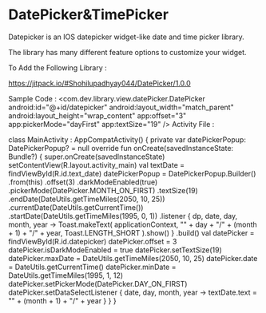 # DatePicker&TimePicker
Datepicker is an IOS datepicker widget-like date and time picker library.

The library has many different feature options to customize your widget.

To Add the Following Library : 

https://jitpack.io/#Shohilupadhyay044/DatePicker/1.0.0

Sample Code : 
           <com.dev.library.view.datePicker.DatePicker
            android:id="@+id/datepicker"
            android:layout_width="match_parent"
            android:layout_height="wrap_content"
            app:offset="3"
            app:pickerMode="dayFirst"
            app:textSize="19" />
Activity File :

class MainActivity : AppCompatActivity() {
    private var datePickerPopup: DatePickerPopup? = null
    override fun onCreate(savedInstanceState: Bundle?) {
        super.onCreate(savedInstanceState)
        setContentView(R.layout.activity_main)
        val textDate = findViewById<TextView>(R.id.text_date)
        datePickerPopup = DatePickerPopup.Builder()
            .from(this)
            .offset(3)
            .darkModeEnabled(true)
            .pickerMode(DatePicker.MONTH_ON_FIRST)
            .textSize(19)
            .endDate(DateUtils.getTimeMiles(2050, 10, 25))
            .currentDate(DateUtils.getCurrentTime())
            .startDate(DateUtils.getTimeMiles(1995, 0, 1))
            .listener { dp, date, day, month, year ->
                Toast.makeText(
                    applicationContext,
                    "" + day + "/" + (month + 1) + "/" + year,
                    Toast.LENGTH_SHORT
                ).show()
            }
            .build()
        val datePicker = findViewById<DatePicker>(R.id.datepicker)
        datePicker.offset = 3
        datePicker.isDarkModeEnabled = true
        datePicker.setTextSize(19)
        datePicker.maxDate = DateUtils.getTimeMiles(2050, 10, 25)
        datePicker.date = DateUtils.getCurrentTime()
        datePicker.minDate = DateUtils.getTimeMiles(1995, 1, 12)
        datePicker.setPickerMode(DatePicker.DAY_ON_FIRST)
        datePicker.setDataSelectListener { date, day, month, year ->
            textDate.text = "" + (month + 1) + "/" + year
        }
    }
}
